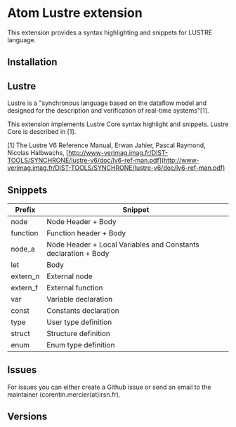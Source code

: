 # Atom Lustre extension

This extension provides a syntax highlighting and snippets for LUSTRE language.

## Installation
<!-- TODO -->


## Lustre

Lustre is a "synchronous language based on the dataflow model and designed for the description and verification of real-time systems"[1].

This extension implements Lustre Core syntax highlight and snippets. Lustre Core is described in [1].

[1] The Lustre V6 Reference Manual, Erwan Jahier, Pascal Raymond, Nicolas Halbwachs, [http://www-verimag.imag.fr/DIST-TOOLS/SYNCHRONE/lustre-v6/doc/lv6-ref-man.pdf](http://www-verimag.imag.fr/DIST-TOOLS/SYNCHRONE/lustre-v6/doc/lv6-ref-man.pdf)

## Snippets
| Prefix | Snippet |
|---|---|
| node | Node Header + Body |
| function | Function header + Body |
| node_a | Node Header + Local Variables and Constants declaration +  Body |
| let    | Body |
| extern_n | External node |
| extern_f | External function |
| var | Variable declaration |
| const | Constants declaration |
| type | User type definition |
| struct | Structure definition |
| enum | Enum type definition |

## Issues

For issues you can either create a Github issue or send an email to the maintainer (corentin.mercier(at)irsn.fr).

## Versions
<!-- TO DO -->

